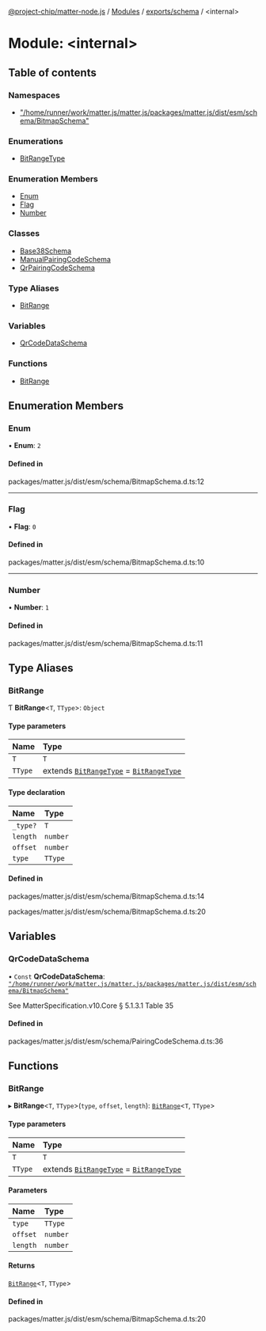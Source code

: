 [@project-chip/matter-node.js](../README.md) / [Modules](../modules.md) / [exports/schema](exports_schema.md) / \<internal\>

# Module: \<internal\>

## Table of contents

### Namespaces

- ["/home/runner/work/matter.js/matter.js/packages/matter.js/dist/esm/schema/BitmapSchema"](exports_schema._internal_.__home_runner_work_matter_js_matter_js_packages_matter_js_dist_esm_schema_BitmapSchema_.md)

### Enumerations

- [BitRangeType](../enums/exports_schema._internal_.BitRangeType.md)

### Enumeration Members

- [Enum](exports_schema._internal_.md#enum)
- [Flag](exports_schema._internal_.md#flag)
- [Number](exports_schema._internal_.md#number)

### Classes

- [Base38Schema](../classes/exports_schema._internal_.Base38Schema.md)
- [ManualPairingCodeSchema](../classes/exports_schema._internal_.ManualPairingCodeSchema.md)
- [QrPairingCodeSchema](../classes/exports_schema._internal_.QrPairingCodeSchema.md)

### Type Aliases

- [BitRange](exports_schema._internal_.md#bitrange)

### Variables

- [QrCodeDataSchema](exports_schema._internal_.md#qrcodedataschema)

### Functions

- [BitRange](exports_schema._internal_.md#bitrange-1)

## Enumeration Members

### Enum

• **Enum**: ``2``

#### Defined in

packages/matter.js/dist/esm/schema/BitmapSchema.d.ts:12

___

### Flag

• **Flag**: ``0``

#### Defined in

packages/matter.js/dist/esm/schema/BitmapSchema.d.ts:10

___

### Number

• **Number**: ``1``

#### Defined in

packages/matter.js/dist/esm/schema/BitmapSchema.d.ts:11

## Type Aliases

### BitRange

Ƭ **BitRange**\<`T`, `TType`\>: `Object`

#### Type parameters

| Name | Type |
| :------ | :------ |
| `T` | `T` |
| `TType` | extends [`BitRangeType`](../enums/exports_schema._internal_.BitRangeType.md) = [`BitRangeType`](../enums/exports_schema._internal_.BitRangeType.md) |

#### Type declaration

| Name | Type |
| :------ | :------ |
| `_type?` | `T` |
| `length` | `number` |
| `offset` | `number` |
| `type` | `TType` |

#### Defined in

packages/matter.js/dist/esm/schema/BitmapSchema.d.ts:14

packages/matter.js/dist/esm/schema/BitmapSchema.d.ts:20

## Variables

### QrCodeDataSchema

• `Const` **QrCodeDataSchema**: [`"/home/runner/work/matter.js/matter.js/packages/matter.js/dist/esm/schema/BitmapSchema"`](exports_schema._internal_.__home_runner_work_matter_js_matter_js_packages_matter_js_dist_esm_schema_BitmapSchema_.md)

See MatterSpecification.v10.Core § 5.1.3.1 Table 35

#### Defined in

packages/matter.js/dist/esm/schema/PairingCodeSchema.d.ts:36

## Functions

### BitRange

▸ **BitRange**\<`T`, `TType`\>(`type`, `offset`, `length`): [`BitRange`](exports_schema._internal_.md#bitrange)\<`T`, `TType`\>

#### Type parameters

| Name | Type |
| :------ | :------ |
| `T` | `T` |
| `TType` | extends [`BitRangeType`](../enums/exports_schema._internal_.BitRangeType.md) = [`BitRangeType`](../enums/exports_schema._internal_.BitRangeType.md) |

#### Parameters

| Name | Type |
| :------ | :------ |
| `type` | `TType` |
| `offset` | `number` |
| `length` | `number` |

#### Returns

[`BitRange`](exports_schema._internal_.md#bitrange)\<`T`, `TType`\>

#### Defined in

packages/matter.js/dist/esm/schema/BitmapSchema.d.ts:20
